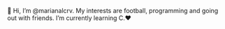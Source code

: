 👋 Hi, I’m @marianalcrv.
My interests are football, programming and going out with friends.
I’m currently learning C.:heart:



